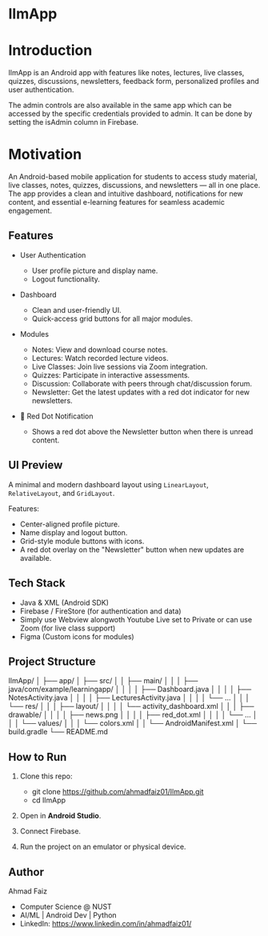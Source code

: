 # IlmApp

# Introduction                      
IlmApp is an Android app with features like notes, lectures, live classes, quizzes, discussions, newsletters, feedback form, personalized profiles and user authentication.

The admin controls are also available in the same app which can be accessed by the specific credentials provided to admin. 
It can be done by setting the isAdmin column in Firebase.

# Motivation

An Android-based mobile application for students to access study material, live classes, notes, quizzes, discussions, and newsletters — all in one place. The app provides a clean and intuitive dashboard, notifications for new content, and essential e-learning features for seamless academic engagement.


## Features

- User Authentication
  - User profile picture and display name.
  - Logout functionality.

- Dashboard
  - Clean and user-friendly UI.
  - Quick-access grid buttons for all major modules.

- Modules
  - Notes: View and download course notes.
  - Lectures: Watch recorded lecture videos.
  - Live Classes: Join live sessions via Zoom integration.
  - Quizzes: Participate in interactive assessments.
  - Discussion: Collaborate with peers through chat/discussion forum.
  - Newsletter: Get the latest updates with a red dot indicator for new newsletters.

- 🔴 Red Dot Notification
  - Shows a red dot above the Newsletter button when there is unread content.



## UI Preview

A minimal and modern dashboard layout using `LinearLayout`, `RelativeLayout`, and `GridLayout`. 

Features:

- Center-aligned profile picture.
- Name display and logout button.
- Grid-style module buttons with icons.
- A red dot overlay on the "Newsletter" button when new updates are available.


## Tech Stack

- Java & XML (Android SDK)
- Firebase / FireStore (for authentication and data)
- Simply use Webview alongwoth Youtube Live set to Private or can use Zoom (for live class support)
- Figma (Custom icons for modules)


## Project Structure


IlmApp/
│
├── app/
│   ├── src/
│   │   ├── main/
│   │   │   ├── java/com/example/learningapp/
│   │   │   │   ├── Dashboard.java
│   │   │   │   ├── NotesActivity.java
│   │   │   │   ├── LecturesActivity.java
│   │   │   │   └── ...
│   │   │   └── res/
│   │   │       ├── layout/
│   │   │       │   └── activity_dashboard.xml
│   │   │       ├── drawable/
│   │   │       │   ├── news.png
│   │   │       │   ├── red_dot.xml
│   │   │       │   └── ...
│   │   │       └── values/
│   │   │           └── colors.xml
│   │   └── AndroidManifest.xml
│   └── build.gradle
└── README.md



## How to Run

1. Clone this repo:
   - git clone https://github.com/ahmadfaiz01/IlmApp.git
   - cd IlmApp

2. Open in **Android Studio**.

3. Connect Firebase.

4. Run the project on an emulator or physical device.

## Author

Ahmad Faiz  
- Computer Science @ NUST  
- AI/ML | Android Dev | Python
- LinkedIn: https://www.linkedin.com/in/ahmadfaiz01/
